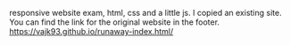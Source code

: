 responsive website exam, html, css and a little js. I copied an existing site. You can find the link for the original website in the footer.
https://vajk93.github.io/runaway-index.html/ 

